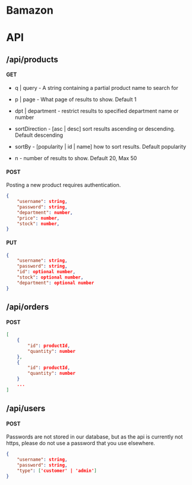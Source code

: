 # Bamazon

# API

## /api/products

#### GET

* q | query - A string containing a partial product name to search for

* p | page - What page of results to show.  Default 1

* dpt | department - restrict results to specified department name or number

* sortDirection - [asc | desc] sort results ascending or descending.  Default descending

* sortBy - [popularity | id | name] how to sort results.  Default popularity

* n - number of results to show.  Default 20, Max 50

#### POST

Posting a new product requires authentication. 

```json
{
    "username": string,
    "password": string,
    "department": number,
    "price": number,
    "stock": number,
}
```

#### PUT

```json
{
    "username": string,
    "password": string,
    "id": optional number,
    "stock": optional number,
    "department": optional number
}
```

## /api/orders

#### POST

```json
[
    {
        "id": productId,
        "quantity": number
    },
    {
        "id": productId,
        "quantity": number
    }
    ...
]   
```

## /api/users

#### POST

Passwords are not stored in our database, but as the api is currently not https, please do not use a password that you use elsewhere.

```json
{
    "username": string,
    "password": string,
    "type": ['customer' | 'admin']
}
```

